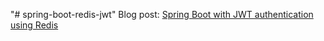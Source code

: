 "# spring-boot-redis-jwt" 
Blog post: [Spring Boot with JWT authentication using Redis](http://blog.ngopal.com.np/2017/10/10/spring-boot-with-jwt-authentication-using-redis)
